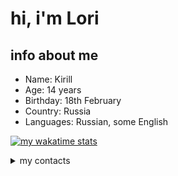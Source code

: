 # hi, i'm Lori

## info about me
- Name: Kirill
- Age: 14 years
- Birthday: 18th February
- Country: Russia
- Languages: Russian, some English

[![my wakatime stats](https://github-readme-stats.vercel.app/api/wakatime?username=lr1ne&theme=radical)](https://wakatime.com/@lr1ne)

<details>
  <summary>my contacts</summary>
  <b>Telegram:</b> <a href="https://lr1ne.t.me/">lr1ne</a><br>
  <b>Discord:</b> lr1ne<br>
</details>
